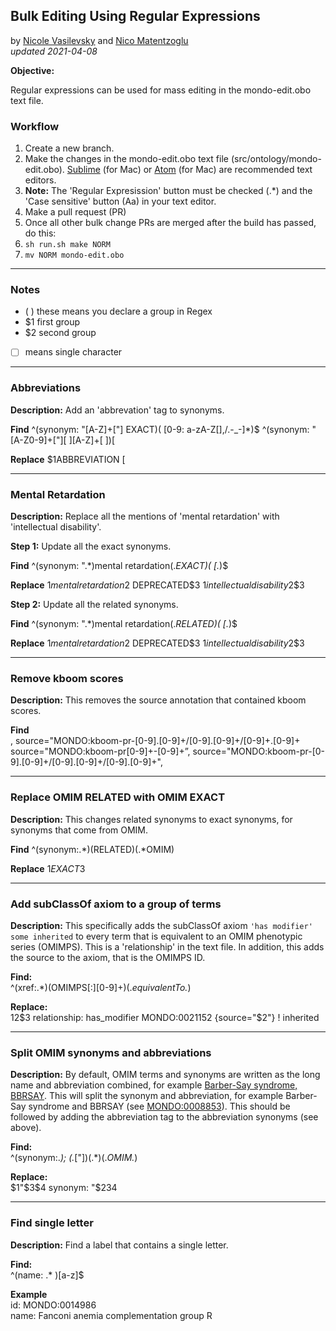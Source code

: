 
## Bulk Editing Using Regular Expressions

by [Nicole Vasilevsky](https://orcid.org/0000-0001-5208-3432) and [Nico Matentzoglu](https://orcid.org/0000-0002-7356-1779)   
_updated 2021-04-08_

**Objective:** 

Regular expressions can be used for mass editing in the mondo-edit.obo text file. 

### Workflow

1. Create a new branch.
2. Make the changes in the mondo-edit.obo text file (src/ontology/mondo-edit.obo). [Sublime](https://www.sublimetext.com/) (for Mac) or [Atom](https://atom.io/) (for Mac) are recommended text editors.
3. **Note:** The 'Regular Expresission' button must be checked (.*) and the 'Case sensitive' button (Aa) in your text editor. 
4. Make a pull request (PR)
5. Once all other bulk change PRs are merged after the build has passed, do this:
6. `sh run.sh make NORM`
7. `mv NORM mondo-edit.obo`

---

### Notes

- ( ) these means you declare a group in Regex  
- $1 first group  
- $2 second group  
- [  ] means single character  

---

### Abbreviations
**Description:** Add an 'abbrevation' tag to synonyms.

**Find**
^(synonym: "[A-Z]+["] EXACT)( [0-9: a-zA-Z\[\],/\.-_\-]*)$
^(synonym: "[A-Z0-9]+["][ ][A-Z]+[ ])\[

**Replace**
$1ABBREVIATION [

---

### Mental Retardation
**Description:** Replace all the mentions of 'mental retardation' with 'intellectual disability'.

**Step 1:** Update all the exact synonyms.  

**Find**
^(synonym: ".*)mental retardation(.*EXACT)( \[.*)$

**Replace**
$1mental retardation$2 DEPRECATED$3
$1intellectual disability$2$3

**Step 2:** Update all the related synonyms.

**Find**
^(synonym: ".*)mental retardation(.*RELATED)( \[.*)$

**Replace**
$1mental retardation$2 DEPRECATED$3
$1intellectual disability$2$3

---

### Remove kboom scores
**Description:** This removes the source annotation that contained kboom scores.

**Find**  
, source="MONDO:kboom-pr-[0-9].[0-9]+/[0-9].[0-9]+/[0-9]+.[0-9]+
source="MONDO:kboom-pr[0-9]+-[0-9]+”,
source="MONDO:kboom-pr-[0-9].[0-9]+/[0-9].[0-9]+/[0-9].[0-9]+", 

---

### Replace OMIM RELATED with OMIM EXACT
**Description:** This changes related synonyms to exact synonyms, for synonyms that come from OMIM.

**Find**
^(synonym:.*)(RELATED)(.*OMIM)

**Replace**
$1EXACT$3

---
### Add subClassOf axiom to a group of terms
**Description:** This specifically adds the subClassOf axiom `'has modifier' some inherited` to every term that is equivalent to an OMIM phenotypic series (OMIMPS). This is a 'relationship' in the text file. In addition, this adds the source to the axiom, that is the OMIMPS ID.

**Find:**  
^(xref:.*)(OMIMPS[:][0-9]+)(.*equivalentTo.*)

**Replace:**  
$1$2$3
relationship: has_modifier MONDO:0021152 {source="$2"} ! inherited

---
### Split OMIM synonyms and abbreviations
**Description:** By default, OMIM terms and synonyms are written as the long name and abbreviation combined, for example [Barber-Say syndrome, BBRSAY](https://omim.org/entry/209885). This will split the synonym and abbreviation, for example Barber-Say syndrome and BBRSAY (see [MONDO:0008853](http://purl.obolibrary.org/obo/MONDO_0008853)). This should be followed by adding the abbreviation tag to the abbreviation synonyms (see above).

**Find:**  
^(synonym:.*); (.*["])(.*)(.*OMIM.*)

**Replace:**  
$1"$3$4
synonym: "$2$3$4


---

### Find single letter
**Description:** Find a label that contains a single letter.

**Find:**  
^(name: .* )[a-z]$

**Example**  
id: MONDO:0014986  
name: Fanconi anemia complementation group R  
